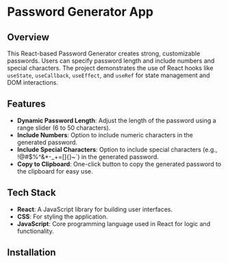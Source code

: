 # Password Generator App

## Overview

This React-based Password Generator creates strong, customizable passwords. Users can specify password length and include numbers and special characters. The project demonstrates the use of React hooks like `useState`, `useCallback`, `useEffect`, and `useRef` for state management and DOM interactions.

## Features

- **Dynamic Password Length**: Adjust the length of the password using a range slider (6 to 50 characters).
- **Include Numbers**: Option to include numeric characters in the generated password.
- **Include Special Characters**: Option to include special characters (e.g., !@#$%^&*-_+=[]{}~`) in the generated password.
- **Copy to Clipboard**: One-click button to copy the generated password to the clipboard for easy use.

## Tech Stack

- **React**: A JavaScript library for building user interfaces.
- **CSS**: For styling the application.
- **JavaScript**: Core programming language used in React for logic and functionality.

## Installation
